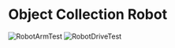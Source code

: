 # Object Collection Robot
![RobotArmTest](https://github.com/user-attachments/assets/43efd287-1767-441d-a947-c512af9f5ae0)
![RobotDriveTest](https://github.com/user-attachments/assets/b2fff33b-cf56-416b-b540-9309fe959979)
